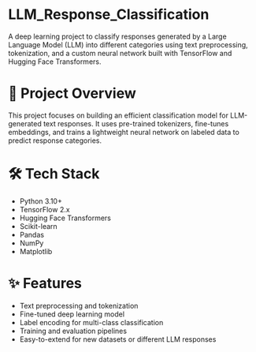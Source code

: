 # LLM_Response_Classification
A deep learning project to classify responses generated by a Large Language Model (LLM) into different categories using text preprocessing, tokenization, and a custom neural network built with TensorFlow and Hugging Face Transformers.

# 🚀 Project Overview
This project focuses on building an efficient classification model for LLM-generated text responses. It uses pre-trained tokenizers, fine-tunes embeddings, and trains a lightweight neural network on labeled data to predict response categories.

# 🛠 Tech Stack
- Python 3.10+
- TensorFlow 2.x
- Hugging Face Transformers
- Scikit-learn
- Pandas
- NumPy
- Matplotlib

# ✨ Features
- Text preprocessing and tokenization
- Fine-tuned deep learning model
- Label encoding for multi-class classification
- Training and evaluation pipelines
- Easy-to-extend for new datasets or different LLM responses

